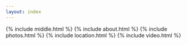 ```yaml
---
layout: index
---
```


{% include middle.html %}
{% include about.html %}
{% include photos.html %}
{% include location.html %}
{% include video.html %}